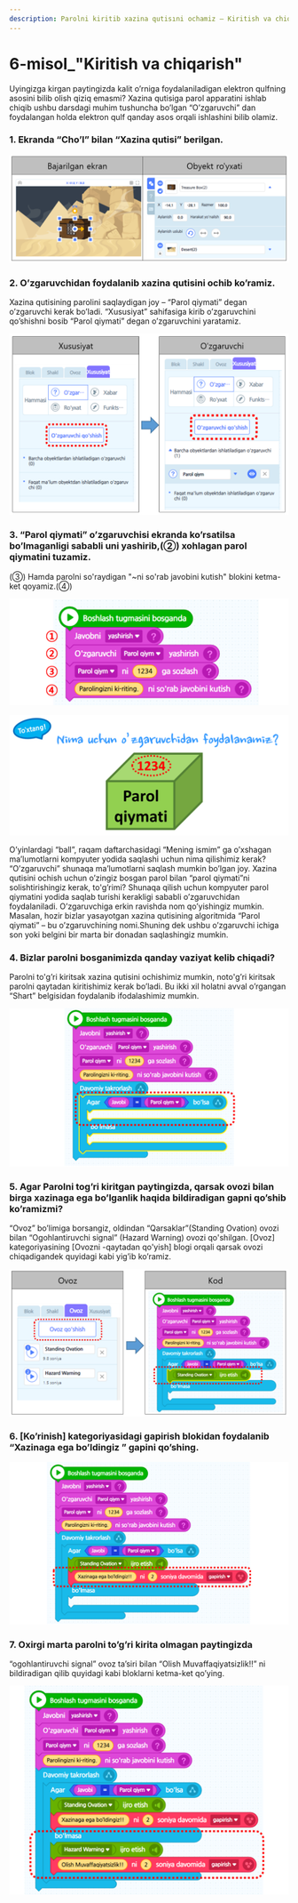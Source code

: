 ```yaml
---
description: Parolni kiritib xazina qutisıni ochamiz – Kiritish va chiqarish
---
```


# 6-misol\_"Kiritish va chiqarish"

Uyingizga kirgan paytingizda kalit o’rniga foydalaniladigan elektron qulfning asosini bilib olish qiziq emasmi? Xazina qutisiga parol apparatini ishlab chiqib ushbu darsdagi muhim tushuncha bo’lgan “O’zgaruvchi” dan foydalangan holda elektron qulf qanday asos orqali ishlashini bilib olamiz.

### 1. Ekranda “Cho’l” bilan “Xazina qutisi” berilgan.

![](.gitbook/assets/006_001.png)

### 2. O’zgaruvchidan foydalanib xazina qutisini ochib ko’ramiz. 

Xazina qutisining parolini saqlaydigan joy – “Parol qiymati” degan o’zgaruvchi kerak bo’ladi. “Xususiyat” sahifasiga kirib o’zgaruvchini qo’shishni bosib “Parol qiymati” degan o’zgaruvchini yaratamiz.

![](.gitbook/assets/006_002.png)

### 3. “Parol qiymati” o’zgaruvchisi ekranda ko’rsatilsa bo’lmaganligi sababli uni yashirib,\(②\) xohlagan parol qiymatini tuzamiz.

\(③\) Hamda parolni so'raydigan "~ni so'rab javobini kutish" blokini ketma-ket qoyamiz.\(④\)

![](.gitbook/assets/006_003.png)

![](.gitbook/assets/006_004.png)

O’yinlardagi “ball”, raqam daftarchasidagi “Mening ismim” ga o’xshagan ma’lumotlarni kompyuter yodida saqlashi uchun nima qilishimiz kerak? “O’zgaruvchi” shunaqa ma’lumotlarni saqlash mumkin bo’lgan joy. Xazina qutisini ochish uchun o’zingiz bosgan parol bilan “parol qiymati”ni solishtirishingiz kerak, to'g’rimi? Shunaqa qilish uchun kompyuter parol qiymatini yodida saqlab turishi kerakligi sababli o’zgaruvchidan foydalaniladi. O’zgaruvchiga erkin ravishda nom qo’yishingiz mumkin. Masalan, hozir bizlar yasayotgan xazina qutisining algoritmida “Parol qiymati” – bu o’zgaruvchining nomi.Shuning dek ushbu o’zgaruvchi ichiga son yoki belgini bir marta bir donadan saqlashingiz mumkin.

### 4. Bizlar parolni bosganimizda qanday vaziyat kelib chiqadi? 

Parolni to'g’ri kiritsak xazina qutisini ochishimiz mumkin, noto'g’ri kiritsak parolni qaytadan kiritishimiz kerak bo’ladi. Bu ikki xil holatni avval o’rgangan “Shart” belgisidan foydalanib ifodalashimiz mumkin.

![](.gitbook/assets/006_005.png)

### 5. Agar Parolni tog’ri kiritgan paytingizda, qarsak ovozi bilan birga xazinaga ega bo’lganlik haqida bildiradigan gapni qo’shib ko’ramizmi? 

“Ovoz” bo’limiga borsangiz, oldindan “Qarsaklar”\(Standing Ovation\) ovozi bilan “Ogohlantiruvchi signal” \(Hazard Warning\) ovozi qo'shilgan. \[Ovoz\] kategoriyasining \[Ovozni -qaytadan qo'yish\] blogi orqali qarsak ovozi chiqadigandek quyidagi kabi yig’ib ko’ramiz.

![](.gitbook/assets/006_006.png)

### 6. \[Ko’rinish\] kategoriyasidagi gapirish blokidan foydalanib “Xazinaga ega bo’ldingiz ” gapini qo’shing.

![](.gitbook/assets/006_007.png)

### 7. Oxirgi marta parolni to’g’ri kirita olmagan paytingizda 

“ogohlantiruvchi signal” ovoz ta’siri bilan “Olish Muvaffaqiyatsizlik!!” ni bildiradigan qilib quyidagi kabi bloklarni ketma-ket qo’ying.

![](.gitbook/assets/006_008.png)

